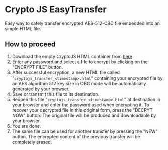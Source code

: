 # Crypto JS EasyTransfer
Easy way to safely transfer encrypted AES-512-CBC file embedded into an simple HTML file.



## How to proceed

1. Download the empty CryptoJS HTML container from [here](https://raw.githubusercontent.com/naturosofts/CryptoJSEasyTransfer/master/dist/CJSET.html).
2. Enter any password and select a file to encrypt by clicking on the "ENCRYPT FILE" button.
3. After successful encryption, a new HTML file called "`cryptojs_transfer_<timestamp>.html`" containing your encrypted file by an AES algorithm 512 key size in CBC mode will be automatically generated by your browser.
4. Save or transmit this file to its destination.
5. Reopen this file "`cryptojs_transfer_<timestamp>.html`" at destination in your browser and enter the password used when encrypting it. To recover your decrypted file in this original form, press the "DECRYT NOW" button. The original file will be produced and downloadable by your browser.
6. You are done.
7. The same file can be used for another transfer by pressing the "NEW" button. The encrypted content of the previous transfer will be completely erased.